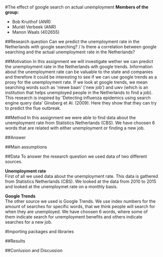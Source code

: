#The effect of google search on actual unemployment
**Members of the group:**
* Bob Kruithof (ANR)
* Muriël Verbeek (ANR)
* Manon Waals (402655)

##Research question
Can we predict the unemployment rate in the Netherlands with google searching? / Is there a correlation between google searching and the actual unemployment rate in the Netherlands?

##Motivation
In this assignment we will investigate wether we can predict the unemployment rate in the Netherlands wth google trends. 
Information about the unemployment rate can be valuable to the state and companies and therefore it could be interesting to see if we can use google trends as a proxy for the unemployment rate. If we look at google trends, we mean searching words such as 'niewe baan' ('new job') and uwv (which is an institution that helps unemployed people in the Netherlands to find a job). This research is inspired by 'Detecting influenza epidemics using search engine query data' Ginsberg et Al. (2009). Here they show that they can try to predict the flue outbreak. 

##Method
In this assignment we were able to find data about the unemployment rate from Statistics Netherlands (CBS). We have choosen 6 words that are related with either unemployment or finding a new job. 

##Answer


##Main assumptions


##Data
To answer the research question we used data of two different sources.

**Unemployment rate**  
First of all we used data about the unemployment rate. This data is gathered from Statistics Netherlands (CBS). We looked at the data from 2010 to 2015 and looked at the unemploymet rate on a monthly basis.

**Google Trends**  
The other source we used is Google Trends. We use index numbers for the amount of searches for specific words, that we think people will search for when they are unemployed. We have choosen 6 words, where some of them indicate search for unemployment benefits and others indicate searches for a new job.

#Importing packages and libraries



##Results


##Conlusion and Discussion

